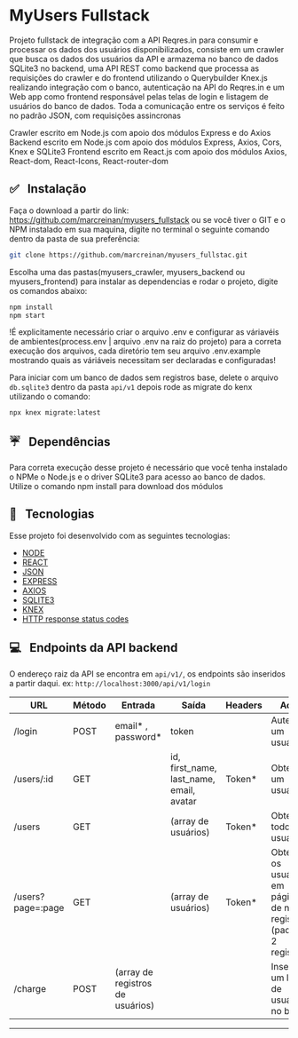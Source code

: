 # MyUsers Fullstack

Projeto fullstack de integração com a API Reqres.in para consumir e processar os dados dos usuários disponibilizados, consiste em um crawler que busca os dados dos usuários da API e armazema no banco de dados SQLite3 no backend, uma API REST como backend que processa as requisições do crawler e do frontend utilizando o Querybuilder Knex.js realizando integração com o banco, autenticação na API do Reqres.in e um Web app como frontend responsável pelas telas de login e listagem de usuários do banco de dados. Toda a comunicação entre os serviços é feito no padrão JSON, com requisições assincronas

Crawler escrito em Node.js com apoio dos módulos Express e do Axios
Backend escrito em Node.js com apoio dos módulos Express, Axios, Cors, Knex e SQLite3
Frontend escrito em React.js com apoio dos módulos Axios, React-dom, React-Icons, React-router-dom


## ✅   Instalação

Faça o download a partir do link: https://github.com/marcreinan/myusers_fullstack ou se você tiver o GIT e o NPM instalado em sua maquina, digite no terminal o seguinte comando dentro da pasta de sua preferência:
```bash
git clone https://github.com/marcreinan/myusers_fullstac.git
```
Escolha uma das pastas(myusers_crawler, myusers_backend ou myusers_frontend) para instalar as dependencias e rodar o projeto, digite os comandos abaixo: 
```bash
npm install
npm start
```
!É explicitamente necessário criar o arquivo .env e configurar as váriavéis de ambientes(process.env | arquivo .env na raiz do projeto) para a correta execução dos arquivos, cada diretório tem seu arquivo .env.example mostrando quais as váriáveis necessitam ser declaradas e configuradas!

Para iniciar com um banco de dados sem registros base, delete o arquivo ```db.sqlite3``` dentro da pasta ```api/v1``` depois rode as migrate do kenx utilizando o comando:
```bash
npx knex migrate:latest
```

## ☔   Dependências 

Para correta execução desse projeto é necessário que você tenha instalado o NPMe o Node.js e o driver SQLite3 para acesso ao banco de dados. Utilize o comando npm install para download dos módulos

## 🚀   Tecnologias

Esse projeto foi desenvolvido com as seguintes tecnologias:

- [NODE](https://nodejs.org)
- [REACT](https://pt-br.reactjs.org/)
- [JSON](https://www.json.org)
- [EXPRESS](https://expressjs.com/pt-br/)
- [AXIOS](https://github.com/axios/axios)
- [SQLITE3](https://www.sqlite.org/index.html)
- [KNEX](http://knexjs.org)
- [HTTP response status codes](https://developer.mozilla.org/en-US/docs/Web/HTTP/Status)

## 💻   Endpoints da API backend

O endereço raiz da API se encontra em ```api/v1/```, os endpoints são inseridos a partir daqui. ex: ```http://localhost:3000/api/v1/login```

| URL   | Método | Entrada | Saída | Headers | Ação|
|-------|--------|---------|-------|---------|-----|
|/login |POST|email* , password*|token||Autentica um usuário |
|/users/:id|GET|   |id, first_name, last_name, email, avatar|Token* |Obtém um usuário|
|/users|GET|   |(array de usuários)|Token* |Obtém todos os usuários
|/users?page=:page|GET|   |(array de usuários)|Token* |Obtém os usuários em páginas de n registros (padrão 2 registros)
|/charge|POST|(array de registros de usuários)|||Insere um lote de usuários no banco

---
